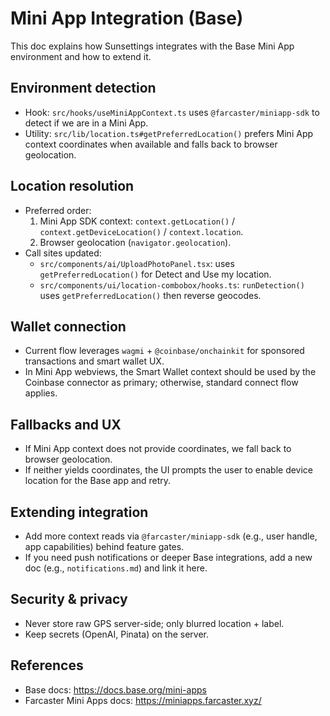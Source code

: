 # Mini App Integration (Base)

This doc explains how Sunsettings integrates with the Base Mini App environment and how to extend it.

## Environment detection
- Hook: `src/hooks/useMiniAppContext.ts` uses `@farcaster/miniapp-sdk` to detect if we are in a Mini App.
- Utility: `src/lib/location.ts#getPreferredLocation()` prefers Mini App context coordinates when available and falls back to browser geolocation. 

## Location resolution
- Preferred order:
  1. Mini App SDK context: `context.getLocation()` / `context.getDeviceLocation()` / `context.location`.
  2. Browser geolocation (`navigator.geolocation`).
- Call sites updated:
  - `src/components/ai/UploadPhotoPanel.tsx`: uses `getPreferredLocation()` for Detect and Use my location.
  - `src/components/ui/location-combobox/hooks.ts`: `runDetection()` uses `getPreferredLocation()` then reverse geocodes.

## Wallet connection
- Current flow leverages `wagmi` + `@coinbase/onchainkit` for sponsored transactions and smart wallet UX.
- In Mini App webviews, the Smart Wallet context should be used by the Coinbase connector as primary; otherwise, standard connect flow applies.

## Fallbacks and UX
- If Mini App context does not provide coordinates, we fall back to browser geolocation.
- If neither yields coordinates, the UI prompts the user to enable device location for the Base app and retry.

## Extending integration
- Add more context reads via `@farcaster/miniapp-sdk` (e.g., user handle, app capabilities) behind feature gates.
- If you need push notifications or deeper Base integrations, add a new doc (e.g., `notifications.md`) and link it here.

## Security & privacy
- Never store raw GPS server-side; only blurred location + label.
- Keep secrets (OpenAI, Pinata) on the server.

## References
- Base docs: https://docs.base.org/mini-apps
- Farcaster Mini Apps docs: https://miniapps.farcaster.xyz/
